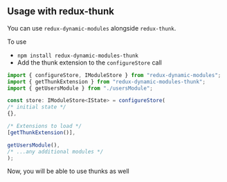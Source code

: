 ## Usage with redux-thunk
You can use `redux-dynamic-modules` alongside `redux-thunk`.

To use
* `npm install redux-dynamic-modules-thunk`
* Add the thunk extension to the `configureStore` call

```typescript
import { configureStore, IModuleStore } from "redux-dynamic-modules";
import { getThunkExtension } from "redux-dynamic-modules-thunk";
import { getUsersModule } from "./usersModule";

const store: IModuleStore<IState> = configureStore(
/* initial state */
{},

/* Extensions to load */
[getThunkExtension()],

getUsersModule(), 
/* ...any additional modules */
);
```

Now, you will be able to use thunks as well